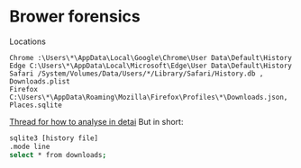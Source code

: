 # Brower forensics

Locations
```
Chrome :\Users\*\AppData\Local\Google\Chrome\User Data\Default\History
Edge C:\Users\*\AppData\Local\Microsoft\Edge\User Data\Default\History
Safari /System/Volumes/Data/Users/*/Library/Safari/History.db , Downloads.plist
Firefox C:\Users\*\AppData\Roaming\Mozilla\Firefox\Profiles\*\Downloads.json, Places.sqlite
```

[Thread for how to analyse in detai](https://twitter.com/Purp1eW0lf/status/1498359576739164167?s=20&t=nLxtOHrh5uw79X5Bn92Efw)
But in short:

```bash
sqlite3 [history file]
.mode line
select * from downloads;
```
